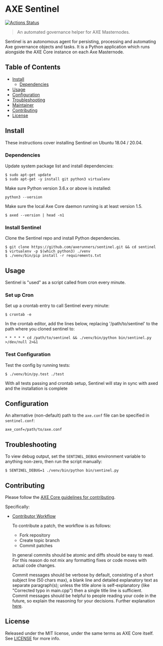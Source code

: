 # AXE Sentinel

[![Actions Status](https://github.com/AXErunners/sentinel/workflows/sentinel%20tests/badge.svg)](https://github.com/AXErunners/sentinel/actions)

> An automated governance helper for AXE Masternodes.

Sentinel is an autonomous agent for persisting, processing and automating Axe governance objects and tasks. It is a Python application which runs alongside the AXE Core instance on each Axe Masternode.

## Table of Contents
- [Install](#install)
  - [Dependencies](#dependencies)
- [Usage](#usage)
- [Configuration](#configuration)
- [Troubleshooting](#troubleshooting)
- [Maintainer](#maintainer)
- [Contributing](#contributing)
- [License](#license)

## Install

These instructions cover installing Sentinel on Ubuntu 18.04 / 20.04.

### Dependencies

Update system package list and install dependencies:

    $ sudo apt-get update
    $ sudo apt-get -y install git python3 virtualenv

Make sure Python version 3.6.x or above is installed:

    python3 --version

Make sure the local Axe Core daemon running is at least version 1.5.

    $ axed --version | head -n1

### Install Sentinel

Clone the Sentinel repo and install Python dependencies.

    $ git clone https://github.com/axerunners/sentinel.git && cd sentinel
    $ virtualenv -p $(which python3) ./venv
    $ ./venv/bin/pip install -r requirements.txt

## Usage

Sentinel is "used" as a script called from cron every minute.

### Set up Cron

Set up a crontab entry to call Sentinel every minute:

    $ crontab -e

In the crontab editor, add the lines below, replacing '/path/to/sentinel' to the path where you cloned sentinel to:

    * * * * * cd /path/to/sentinel && ./venv/bin/python bin/sentinel.py >/dev/null 2>&1

### Test Configuration

Test the config by running tests:

    $ ./venv/bin/py.test ./test

With all tests passing and crontab setup, Sentinel will stay in sync with axed and the installation is complete

## Configuration

An alternative (non-default) path to the `axe.conf` file can be specified in `sentinel.conf`:

    axe_conf=/path/to/axe.conf

## Troubleshooting

To view debug output, set the `SENTINEL_DEBUG` environment variable to anything non-zero, then run the script manually:

    $ SENTINEL_DEBUG=1 ./venv/bin/python bin/sentinel.py

## Contributing

Please follow the [AXE Core guidelines for contributing](https://github.com/axerunners/axe/blob/master/CONTRIBUTING.md).

Specifically:

* [Contributor Workflow](https://github.com/axerunners/axe/blob/master/CONTRIBUTING.md#contributor-workflow)

    To contribute a patch, the workflow is as follows:

    * Fork repository
    * Create topic branch
    * Commit patches

    In general commits should be atomic and diffs should be easy to read. For this reason do not mix any formatting fixes or code moves with actual code changes.

    Commit messages should be verbose by default, consisting of a short subject line (50 chars max), a blank line and detailed explanatory text as separate paragraph(s); unless the title alone is self-explanatory (like "Corrected typo in main.cpp") then a single title line is sufficient. Commit messages should be helpful to people reading your code in the future, so explain the reasoning for your decisions. Further explanation [here](http://chris.beams.io/posts/git-commit/).

## License

Released under the MIT license, under the same terms as AXE Core itself. See [LICENSE](LICENSE) for more info.
